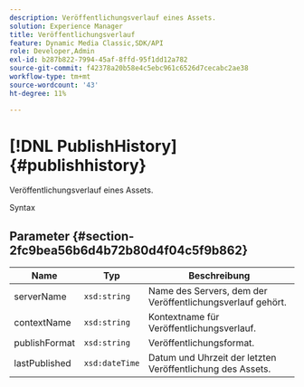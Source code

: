 ```yaml
---
description: Veröffentlichungsverlauf eines Assets.
solution: Experience Manager
title: Veröffentlichungsverlauf
feature: Dynamic Media Classic,SDK/API
role: Developer,Admin
exl-id: b287b822-7994-45af-8ffd-95f1dd12a782
source-git-commit: f42378a20b58e4c5ebc961c6526d7cecabc2ae38
workflow-type: tm+mt
source-wordcount: '43'
ht-degree: 11%

---
```


# [!DNL PublishHistory]{#publishhistory}

Veröffentlichungsverlauf eines Assets.

Syntax

## Parameter {#section-2fc9bea56b6d4b72b80d4f04c5f9b862}

| Name | Typ | Beschreibung |
|---|---|---|
| serverName | `xsd:string` | Name des Servers, dem der Veröffentlichungsverlauf gehört. |
| contextName | `xsd:string` | Kontextname für Veröffentlichungsverlauf. |
| publishFormat | `xsd:string` | Veröffentlichungsformat. |
| lastPublished | `xsd:dateTime` | Datum und Uhrzeit der letzten Veröffentlichung des Assets. |
